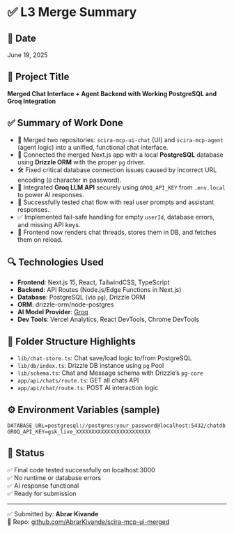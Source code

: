 # ✅ L3 Merge Summary

## 📅 Date
June 19, 2025

## 🔧 Project Title
**Merged Chat Interface + Agent Backend with Working PostgreSQL and Groq Integration**

## ✅ Summary of Work Done

- 🔄 Merged two repositories: `scira-mcp-ui-chat` (UI) and `scira-mcp-agent` (agent logic) into a unified, functional chat interface.
- 🧩 Connected the merged Next.js app with a local **PostgreSQL** database using **Drizzle ORM** with the proper `pg` driver.
- 🛠️ Fixed critical database connection issues caused by incorrect URL encoding (`@` character in password).
- 🔐 Integrated **Groq LLM API** securely using `GROQ_API_KEY` from `.env.local` to power AI responses.
- 🧪 Successfully tested chat flow with real user prompts and assistant responses.
- ✅ Implemented fail-safe handling for empty `userId`, database errors, and missing API keys.
- 💬 Frontend now renders chat threads, stores them in DB, and fetches them on reload.

## 🔍 Technologies Used

- **Frontend**: Next.js 15, React, TailwindCSS, TypeScript
- **Backend**: API Routes (Node.js/Edge Functions in Next.js)
- **Database**: PostgreSQL (via `pg`), Drizzle ORM
- **ORM**: drizzle-orm/node-postgres
- **AI Model Provider**: [Groq](https://console.groq.com)
- **Dev Tools**: Vercel Analytics, React DevTools, Chrome DevTools

## 📂 Folder Structure Highlights

- `lib/chat-store.ts`: Chat save/load logic to/from PostgreSQL
- `lib/db/index.ts`: Drizzle DB instance using `pg` Pool
- `lib/schema.ts`: Chat and Message schema with Drizzle’s `pg-core`
- `app/api/chats/route.ts`: GET all chats API
- `app/api/chat/route.ts`: POST AI interaction logic

## ⚙️ Environment Variables (sample)

```env
DATABASE_URL=postgresql://postgres:your_password@localhost:5432/chatdb
GROQ_API_KEY=gsk_live_XXXXXXXXXXXXXXXXXXXXXXXX
```

## 🚀 Status

✅ Final code tested successfully on localhost:3000  
✅ No runtime or database errors  
✅ AI response functional  
✅ Ready for submission

---

✅ Submitted by: **Abrar Kivande**  
📁 Repo: [github.com/AbrarKivande/scira-mcp-ui-merged](https://github.com/AbrarKivande/scira-mcp-ui-merged)
